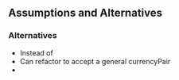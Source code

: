 ## Assumptions and Alternatives


### Alternatives
* Instead of 
* Can refactor to accept a general currencyPair
* 